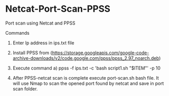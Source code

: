 # Netcat-Port-Scan-PPSS
Port scan using Netcat and PPSS



Commands
  1) Enter Ip address in ips.txt file
  2) Install PPSS from (https://storage.googleapis.com/google-code-archive-downloads/v2/code.google.com/ppss/ppss_2.97_noarch.deb)
  3) Execute command 
        a) ppss -f ips.txt -c 'bash script1.sh "$ITEM"' -p 10
   
   4) After PPSS-netcat scan is complete execute port-scan.sh bash file. It will use Nmap to scan the opened port found by netcat and save in port scan folder. 
